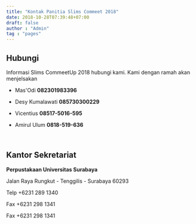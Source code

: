 ```yaml
---
title: "Kontak Panitia Slims Commeet 2018"
date: 2018-10-28T07:39:48+07:00
draft: false
author : "Admin"
tag : "pages"
---
```


## <i class="fa fa-whatsapp"></i> Hubungi
Informasi Slims CommeetUp 2018 hubungi kami. Kami dengan ramah akan menjelsakan

* Mas'Odi
**082301983396**

* Desy Kumalawati
**085730300229**

* Vicentius
**08517-5016-595**

* Amirul Ulum
**0818-519-636**

<br/>

## <i class="fa fa-university"></i> Kantor Sekretariat
**Perpustakaan Universitas Surabaya**

Jalan Raya Rungkut - Tenggilis - Surabaya 60293

Telp +6231 289 1340

Fax +6231 298 1341

Fax +6231 298 1341